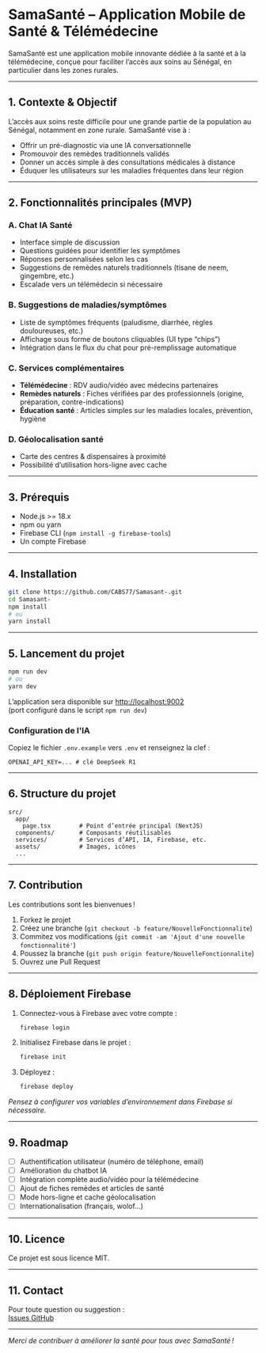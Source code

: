 # SamaSanté – Application Mobile de Santé & Télémédecine

SamaSanté est une application mobile innovante dédiée à la santé et à la télémédecine, conçue pour faciliter l’accès aux soins au Sénégal, en particulier dans les zones rurales.

---

## 1. Contexte & Objectif

L’accès aux soins reste difficile pour une grande partie de la population au Sénégal, notamment en zone rurale. SamaSanté vise à :

- Offrir un pré-diagnostic via une IA conversationnelle
- Promouvoir des remèdes traditionnels validés
- Donner un accès simple à des consultations médicales à distance
- Éduquer les utilisateurs sur les maladies fréquentes dans leur région

---

## 2. Fonctionnalités principales (MVP)

### A. Chat IA Santé
- Interface simple de discussion
- Questions guidées pour identifier les symptômes
- Réponses personnalisées selon les cas
- Suggestions de remèdes naturels traditionnels (tisane de neem, gingembre, etc.)
- Escalade vers un télémédecin si nécessaire

### B. Suggestions de maladies/symptômes
- Liste de symptômes fréquents (paludisme, diarrhée, règles douloureuses, etc.)
- Affichage sous forme de boutons cliquables (UI type “chips”)
- Intégration dans le flux du chat pour pré-remplissage automatique

### C. Services complémentaires
- **Télémédecine** : RDV audio/vidéo avec médecins partenaires
- **Remèdes naturels** : Fiches vérifiées par des professionnels (origine, préparation, contre-indications)
- **Éducation santé** : Articles simples sur les maladies locales, prévention, hygiène

### D. Géolocalisation santé
- Carte des centres & dispensaires à proximité
- Possibilité d’utilisation hors-ligne avec cache

---

## 3. Prérequis

- Node.js >= 18.x
- npm ou yarn
- Firebase CLI (`npm install -g firebase-tools`)
- Un compte Firebase

---

## 4. Installation

```bash
git clone https://github.com/CABS77/Samasant-.git
cd Samasant-
npm install
# ou
yarn install
```

---

## 5. Lancement du projet

```bash
npm run dev
# ou
yarn dev
```
L’application sera disponible sur [http://localhost:9002](http://localhost:9002) \
(port configuré dans le script `npm run dev`)

### Configuration de l'IA

Copiez le fichier `.env.example` vers `.env` et renseignez la clef :

```
OPENAI_API_KEY=... # clé DeepSeek R1
```

---

## 6. Structure du projet

```
src/
  app/
    page.tsx        # Point d’entrée principal (NextJS)
  components/       # Composants réutilisables
  services/         # Services d’API, IA, Firebase, etc.
  assets/           # Images, icônes
  ...
```

---

## 7. Contribution

Les contributions sont les bienvenues !

1. Forkez le projet
2. Créez une branche (`git checkout -b feature/NouvelleFonctionnalite`)
3. Commitez vos modifications (`git commit -am 'Ajout d'une nouvelle fonctionnalité'`)
4. Poussez la branche (`git push origin feature/NouvelleFonctionnalite`)
5. Ouvrez une Pull Request

---

## 8. Déploiement Firebase

1. Connectez-vous à Firebase avec votre compte :
    ```bash
    firebase login
    ```
2. Initialisez Firebase dans le projet :
    ```bash
    firebase init
    ```
3. Déployez :
    ```bash
    firebase deploy
    ```

*Pensez à configurer vos variables d’environnement dans Firebase si nécessaire.*

---

## 9. Roadmap

- [ ] Authentification utilisateur (numéro de téléphone, email)
- [ ] Amélioration du chatbot IA
- [ ] Intégration complète audio/vidéo pour la télémédecine
- [ ] Ajout de fiches remèdes et articles de santé
- [ ] Mode hors-ligne et cache géolocalisation
- [ ] Internationalisation (français, wolof…)

---

## 10. Licence

Ce projet est sous licence MIT.

---

## 11. Contact

Pour toute question ou suggestion :  
[Issues GitHub](https://github.com/CABS77/Samasant-/issues)

---

*Merci de contribuer à améliorer la santé pour tous avec SamaSanté !*
